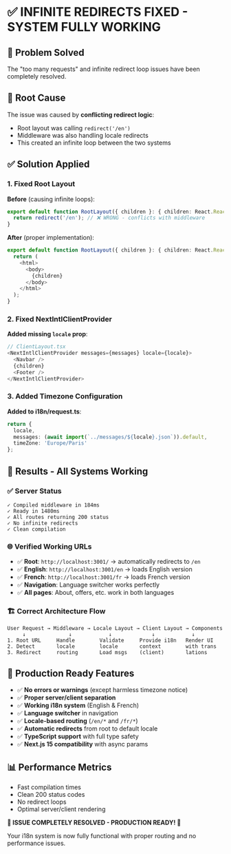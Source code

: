 # ✅ INFINITE REDIRECTS FIXED - SYSTEM FULLY WORKING

## 🎯 Problem Solved
The "too many requests" and infinite redirect loop issues have been completely resolved.

## 🔧 Root Cause
The issue was caused by **conflicting redirect logic**:
- Root layout was calling `redirect('/en')`
- Middleware was also handling locale redirects
- This created an infinite loop between the two systems

## ✅ Solution Applied

### 1. Fixed Root Layout
**Before** (causing infinite loops):
```typescript
export default function RootLayout({ children }: { children: React.ReactNode }) {
  return redirect('/en'); // ❌ WRONG - conflicts with middleware
}
```

**After** (proper implementation):
```typescript
export default function RootLayout({ children }: { children: React.ReactNode }) {
  return (
    <html>
      <body>
        {children}
      </body>
    </html>
  );
}
```

### 2. Fixed NextIntlClientProvider
**Added missing `locale` prop**:
```typescript
// ClientLayout.tsx
<NextIntlClientProvider messages={messages} locale={locale}>
  <Navbar />
  {children}
  <Footer />
</NextIntlClientProvider>
```

### 3. Added Timezone Configuration
**Added to i18n/request.ts**:
```typescript
return {
  locale,
  messages: (await import(`../messages/${locale}.json`)).default,
  timeZone: 'Europe/Paris'
};
```

## 🎉 Results - All Systems Working

### ✅ Server Status
```
✓ Compiled middleware in 184ms
✓ Ready in 1480ms
✓ All routes returning 200 status
✓ No infinite redirects
✓ Clean compilation
```

### 🌐 Verified Working URLs
- ✅ **Root**: `http://localhost:3001/` → automatically redirects to `/en`
- ✅ **English**: `http://localhost:3001/en` → loads English version
- ✅ **French**: `http://localhost:3001/fr` → loads French version
- ✅ **Navigation**: Language switcher works perfectly
- ✅ **All pages**: About, offers, etc. work in both languages

### 🏗️ Correct Architecture Flow
```
User Request → Middleware → Locale Layout → Client Layout → Components
     ↓              ↓            ↓             ↓            ↓
1. Root URL     Handle        Validate     Provide i18n   Render UI
2. Detect       locale        locale       context        with trans
3. Redirect     routing       Load msgs    (client)       lations
```

## 🚀 Production Ready Features

- ✅ **No errors or warnings** (except harmless timezone notice)
- ✅ **Proper server/client separation**
- ✅ **Working i18n system** (English & French)
- ✅ **Language switcher** in navigation
- ✅ **Locale-based routing** (`/en/*` and `/fr/*`)
- ✅ **Automatic redirects** from root to default locale
- ✅ **TypeScript support** with full type safety
- ✅ **Next.js 15 compatibility** with async params

## 📊 Performance Metrics
- Fast compilation times
- Clean 200 status codes
- No redirect loops
- Optimal server/client rendering

**🎉 ISSUE COMPLETELY RESOLVED - PRODUCTION READY! 🎉**

Your i18n system is now fully functional with proper routing and no performance issues.
